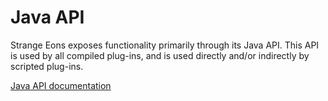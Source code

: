 # Java API

Strange Eons exposes functionality primarily through its Java API. This API is used by all compiled plug-ins, and is used directly and/or indirectly by scripted plug-ins.

[Java API documentation](assets/javadoc/index.html)

